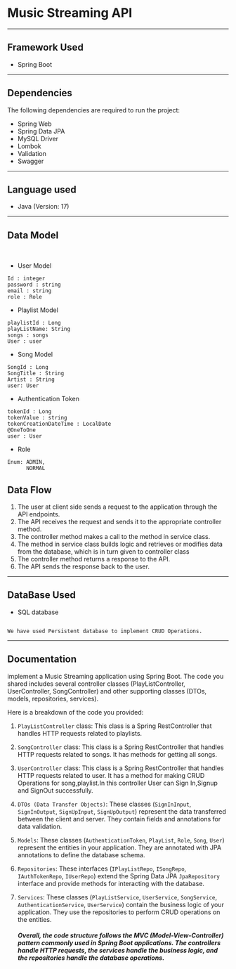 # Music Streaming API
_______


## Framework Used
* Spring Boot
----
## Dependencies
The following dependencies are required to run the project:


* Spring Web
* Spring Data JPA
* MySQL Driver
* Lombok
* Validation
* Swagger
 ----
## Language used
* Java (Version: 17)
----

## Data Model

<br>

* User Model
```
Id : integer
password : string
email : string
role : Role

```

* Playlist Model
```
playlistId : Long
playListName: String
songs : songs
User : user
```
* Song Model
```
SongId : Long
SongTitle : String
Artist : String 
user: User
```


* Authentication Token
```
tokenId : Long
tokenValue : string
tokenCreationDateTime : LocalDate
@OneToOne 
user : User
```

* Role 
```
Enum: ADMIN, 
      NORMAL

```

## Data Flow

1. The user at client side sends a request to the application through the API endpoints.
2. The API receives the request and sends it to the appropriate controller method.
3. The controller method makes a call to the method in service class.
4. The method in service class builds logic and retrieves or modifies data from the database, which is in turn given to controller class
5. The controller method returns a response to the API.
6. The API sends the response back to the user.

---

## DataBase Used
* SQL database
```

We have used Persistent database to implement CRUD Operations.
```
---
## Documentation

implement a Music Streaming application using Spring Boot. The code you shared includes several controller classes (PlayListController, UserController, SongController) and other supporting classes (DTOs, models, repositories, services).

Here is a breakdown of the code you provided:

1. `PlayListController` class: This class is a Spring RestController that handles HTTP requests related to playlists. 
2. `SongController` class: This class is a Spring RestController that handles HTTP requests related to songs. It has methods for getting all songs.
3. `UserController` class: This class is a Spring RestController that handles HTTP requests related to user. It has a method for making CRUD Operations for song,playlist.In this controller User can Sign In,Signup and SignOut successfully.
4. `DTOs (Data Transfer Objects)`: These classes (`SignInInput`, `SignInOutput`, `SignUpInput`, `SignUpOutput`) represent the data transferred between the client and server. They contain fields and annotations for data validation.
5. `Models`: These classes (`AuthenticationToken`, `PlayList`, `Role`, `Song`, `User`) represent the entities in your application. They are annotated with JPA annotations to define the database schema.
6. `Repositories`: These interfaces (`IPlayListRepo`, `ISongRepo`, `IAuthTokenRepo`, `IUserRepo`) extend the Spring Data JPA `JpaRepository` interface and provide methods for interacting with the database.
7. `Services`: These classes (`PlayListService`, `UserService`, `SongService`, `AuthenticationService`, `UserService`) contain the business logic of your application. They use the repositories to perform CRUD operations on the entities.


   ##### Overall, the code structure follows the MVC (Model-View-Controller) pattern commonly used in Spring Boot applications. The controllers handle HTTP requests, the services handle the business logic, and the repositories handle the database operations.